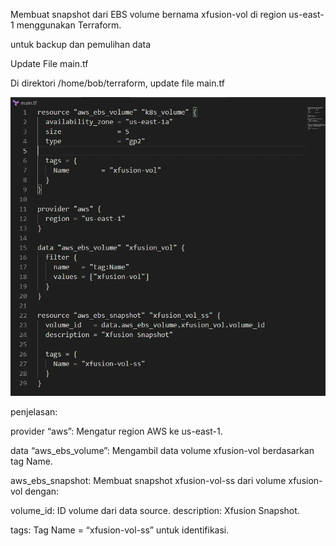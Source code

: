 Membuat snapshot dari EBS volume bernama xfusion-vol di region us-east-1 menggunakan Terraform.

untuk backup dan pemulihan data

Update File main.tf

Di direktori /home/bob/terraform, update file main.tf

![alt text](image-14.png)

penjelasan:

provider “aws”: Mengatur region AWS ke us-east-1.

data “aws_ebs_volume”: Mengambil data volume xfusion-vol berdasarkan tag Name.

aws_ebs_snapshot: Membuat snapshot xfusion-vol-ss dari volume xfusion-vol dengan:

volume_id: ID volume dari data source.
description: Xfusion Snapshot.

tags: Tag Name = “xfusion-vol-ss” untuk identifikasi.